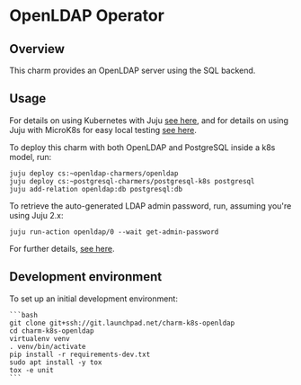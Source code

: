 # OpenLDAP Operator

## Overview

This charm provides an OpenLDAP server using the SQL backend.

## Usage

For details on using Kubernetes with Juju [see here](https://juju.is/docs/kubernetes), and for
details on using Juju with MicroK8s for easy local testing [see here](https://juju.is/docs/microk8s-cloud).

To deploy this charm with both OpenLDAP and PostgreSQL inside a k8s model, run:

    juju deploy cs:~openldap-charmers/openldap
    juju deploy cs:~postgresql-charmers/postgresql-k8s postgresql
    juju add-relation openldap:db postgresql:db

To retrieve the auto-generated LDAP admin password, run, assuming you're using
Juju 2.x:

    juju run-action openldap/0 --wait get-admin-password

For further details, [see here](https://charmhub.io/openldap-charmers-openldap/docs).

## Development environment

To set up an initial development environment:
    
    ```bash
    git clone git+ssh://git.launchpad.net/charm-k8s-openldap
    cd charm-k8s-openldap
    virtualenv venv
    . venv/bin/activate
    pip install -r requirements-dev.txt
    sudo apt install -y tox
    tox -e unit
    ```

